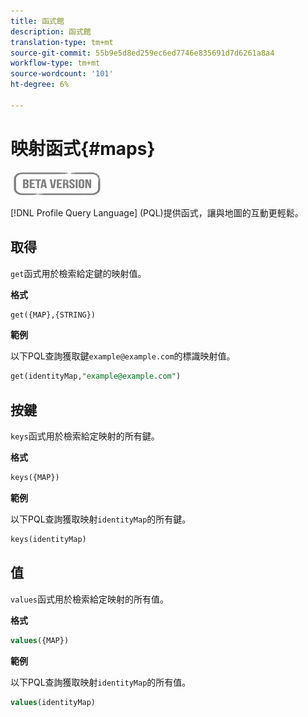 ```yaml
---
title: 函式館
description: 函式館
translation-type: tm+mt
source-git-commit: 55b9e5d8ed259ec6ed7746e835691d7d6261a8a4
workflow-type: tm+mt
source-wordcount: '101'
ht-degree: 6%

---
```


# 映射函式{#maps}

![](../../assets/do-not-localize/badge.png)

[!DNL Profile Query Language] (PQL)提供函式，讓與地圖的互動更輕鬆。

## 取得

`get`函式用於檢索給定鍵的映射值。

**格式**

```sql
get({MAP},{STRING})
```

**範例**

以下PQL查詢獲取鍵`example@example.com`的標識映射值。

```sql
get(identityMap,"example@example.com")
```

## 按鍵

`keys`函式用於檢索給定映射的所有鍵。

**格式**

```sql
keys({MAP})
```

**範例**

以下PQL查詢獲取映射`identityMap`的所有鍵。

```sql
keys(identityMap)
```

## 值

`values`函式用於檢索給定映射的所有值。

**格式**

```sql
values({MAP})
```

**範例**

以下PQL查詢獲取映射`identityMap`的所有值。

```sql
values(identityMap)
```
